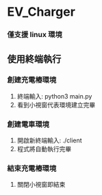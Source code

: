 # EV_Charger

### 僅支援 linux 環境
## 使用終端執行

### 創建充電樁環境
1. 終端輸入: python3 main.py
2. 看到小視窗代表環境建立完畢

### 創建電車環境
1. 開啟新終端輸入: ./client
2. 程式將自動執行完畢

### 結束充電樁環境
1. 關閉小視窗即結束
